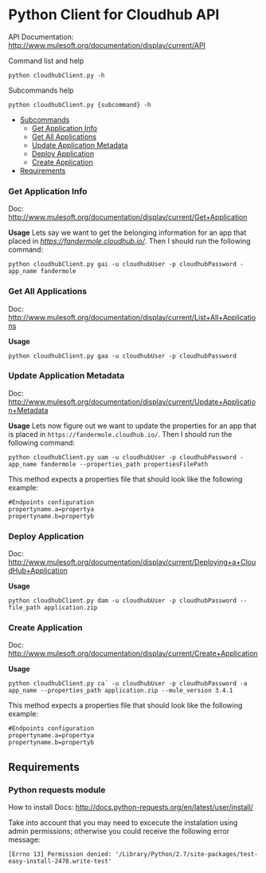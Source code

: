 # Python Client for Cloudhub API

API Documentation: http://www.mulesoft.org/documentation/display/current/API

Command list and help  
```
python cloudhubClient.py -h
```

Subcommands help
```
python cloudhubClient.py {subcommand} -h
```

+ [Subcommands](#getapplicationinfo)
    * [Get Application Info](#getapplicationinfo)
    * [Get All Applications](#getallapplications)
    * [Update Application Metadata](#updateapplicationmetadata)
    * [Deploy Application](#deployapplication)
    * [Create Application](#createapplication)
+ [Requirements](#requirements)

### Get Application Info <a name="getapplicationinfo"/>

Doc: http://www.mulesoft.org/documentation/display/current/Get+Application

**Usage** 
Lets say we want to get the belonging information for an app that placed in *https://fandermole.cloudhub.io/*. Then I should run the following command:
```
python cloudhubClient.py gai -u cloudhubUser -p cloudhubPassword -app_name fandermole
```

### Get All Applications <a name="getallapplications"/>

Doc: http://www.mulesoft.org/documentation/display/current/List+All+Applications

**Usage** 
```
python cloudhubClient.py gaa -u cloudhubUser -p cloudhubPassword
```

### Update Application Metadata <a name="updateapplicationmetadata"/>

Doc: http://www.mulesoft.org/documentation/display/current/Update+Application+Metadata

**Usage** 
Lets now figure out we want to update the properties for an app that is placed in ```https://fandermole.cloudhub.io/```. Then I should run the following command:
```
python cloudhubClient.py uam -u cloudhubUser -p cloudhubPassword -app_name fandermole --properties_path propertiesFilePath
```

This method expects a properties file that should look like the following example:
```
#Endpoints configuration
propertyname.a=propertya
propertyname.b=propertyb
```
### Deploy Application <a name="deployapplication"/>

Doc: http://www.mulesoft.org/documentation/display/current/Deploying+a+CloudHub+Application

**Usage** 
```
python cloudhubClient.py dam -u cloudhubUser -p cloudhubPassword --file_path application.zip
```

### Create Application <a name="createapplication"/>

Doc: http://www.mulesoft.org/documentation/display/current/Create+Application

**Usage** 
```
python cloudhubClient.py ca´ -u cloudhubUser -p cloudhubPassword -a app_name --properties_path application.zip --mule_version 3.4.1
```

This method expects a properties file that should look like the following example:
```
#Endpoints configuration
propertyname.a=propertya
propertyname.b=propertyb
```

## Requirements <a name="requirements"/>

### Python requests module

How to install Docs: http://docs.python-requests.org/en/latest/user/install/  

Take into account that you may need to excecute the instalation using admin permissions; otherwise you could receive the following error message:
```
[Errno 13] Permission denied: '/Library/Python/2.7/site-packages/test-easy-install-2478.write-test'
```
